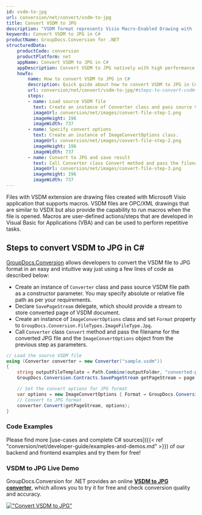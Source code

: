 ```yaml
---
id: vsdm-to-jpg
url: conversion/net/convert/vsdm-to-jpg
title: Convert VSDM to JPG
description: "VSDM format represents Visio Macro-Enabled Drawing with .vsdm extension. Learn how to convert VSDM to JPG file programmatically in C# language using GroupDocs.Conversion for .NET library."
keywords: Convert VSDM to JPG in C#
productName: GroupDocs.Conversion for .NET
structuredData:
    productCode: conversion
    productPlatform: net
    appName: Convert VSDM to JPG in C#
    appDescription: Convert VSDM to JPG natively with high performance using C# language and server side GroupDocs.Conversion for .NET APIs, without the use of any software like Microsoft or Open Office.
    howTo:
        name: How to convert VSDM to JPG in C# 
        description: Quick guide about how to convert VSDM to JPG in C# with high performance and accuracy.
        url: conversion/net/convert/vsdm-to-jpg/#steps-to-convert-vsdm-to-jpg-in-c
        steps:
        - name: Load source VSDM file 
          text: Create an instance of Converter class and pass source VSDM file path as a constructor parameter. You may specify absolute or relative file path as per your requirements. 
          imageUrl: conversion/net/images/convert-file-step-1.png
          imageHeight: 196
          imageWidth: 737
        - name: Specify convert options 
          text: Create an instance of ImageConvertOptions class.
          imageUrl: conversion/net/images/convert-file-step-2.png
          imageHeight: 196
          imageWidth: 737
        - name: Convert to JPG and save result 
          text: Call Converter class Convert method and pass the filename for the converted HTML file and the ImageConvertOptions object from the previous step as parameters.
          imageUrl: conversion/net/images/convert-file-step-3.png
          imageHeight: 196
          imageWidth: 737
---
```


Files with VSDM extension are drawing files created with Microsoft Visio application that supports macros. VSDM files are OPC/XML drawings that are similar to VSDX but also provide the capability to run macros when the file is opened. Macros are user-defined actions/steps that are developed in Visual Basic for Applications (VBA) and can be used to perform repetitive tasks.

## Steps to convert VSDM to JPG in C#

[GroupDocs.Conversion](https://products.groupdocs.com/conversion/net) allows developers to convert the VSDM file to JPG format in an easy and intuitive way just using a few lines of code as described below:

* Create an instance of `Converter` class and pass source VSDM file path as a constructor parameter. You may specify absolute or relative file path as per your requirements. 
* Declare `SavePageStream` delegate, which should provide a stream to store converted page of VSDM document.
* Create an instance of `ImageConvertOptions` class and set `Format` property to `GroupDocs.Conversion.FileTypes.ImageFileType.Jpg`.
* Call `Converter` class `Convert` method and pass the filename for the converted JPG file and the `ImageConvertOptions` object from the previous step as parameters.

```csharp
// Load the source VSDM file
using (Converter converter = new Converter("sample.vsdm"))
{
    string outputFileTemplate = Path.Combine(outputFolder, "converted-page-{0}.jpg");
    GroupDocs.Conversion.Contracts.SavePageStream getPageStream = page => new FileStream(string.Format(outputFileTemplate, page), FileMode.Create);

    // Set the convert options for JPG format
    var options = new ImageConvertOptions { Format = GroupDocs.Conversion.FileTypes.ImageFileType.Jpg };   
    // Convert to JPG format
    converter.Convert(getPageStream, options);
}
```

### Code Examples

Please find more [use-cases and complete C# sources]({{< ref "conversion/net/developer-guide/examples-and-demos.md" >}}) of our backend and frontend examples and try them for free!

### VSDM to JPG Live Demo

GroupDocs.Conversion for .NET provides an online [**VSDM to JPG converter**](https://products.groupdocs.app/conversion/vsdm-to-jpg), which allows you to try it for free and check conversion quality and accuracy.

[!["Convert VSDM to JPG"](conversion/net/images/convert-to-jpg/convert-vsdm-to-jpg.png)](https://products.groupdocs.app/conversion/vsdm-to-jpg)